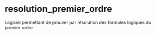# resolution_premier_ordre
Logiciel permettant de prouver par résolution des formules logiques du premier ordre
